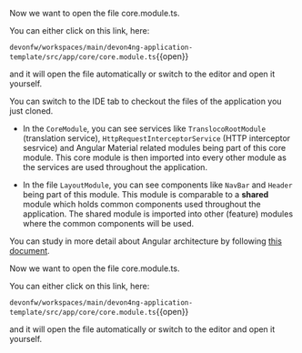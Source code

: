 Now we want to open the file core.module.ts. 

You can either click on this link, here: 

`devonfw/workspaces/main/devon4ng-application-template/src/app/core/core.module.ts`{{open}}

and it will open the file automatically or switch to the editor and open it yourself. 

You can switch to the IDE tab to checkout the files of the application you just cloned.

* In the `CoreModule`, you can see services like `TranslocoRootModule` (translation service), `HttpRequestInterceptorService` (HTTP interceptor sesrvice) and Angular Material related modules being part of this core module. This core module is then imported into every other module as the services are used throughout the application.

* In the file `LayoutModule`, you can see components like `NavBar` and `Header` being part of this module. This module is comparable to a **shared** module which holds common components used throughout the application. The shared module is imported into other (feature) modules where the common components will be used.

You can study in more detail about Angular architecture by following [this document](https://devonfw.com/website/pages/docs/master-devon4ng.asciidoc_architecture.html#meta-architecture.asciidoc_devonfw-reference-client-architecture).




Now we want to open the file core.module.ts. 

You can either click on this link, here: 

`devonfw/workspaces/main/devon4ng-application-template/src/app/core/core.module.ts`{{open}}

and it will open the file automatically or switch to the editor and open it yourself. 